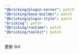 ```yaml
---
"@bricking/plugin-server": patch
"@bricking/base-builder": patch
"@bricking/plugin-style": patch
"bricking": patch
"@bricking/runtime": patch
"@bricking/toolkit": patch
---
```


更新 lint
